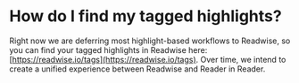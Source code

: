 # How do I find my tagged highlights?

Right now we are deferring most highlight-based workflows to Readwise, so you can find your tagged highlights in Readwise here: [https://readwise.io/tags](https://readwise.io/tags). Over time, we intend to create a unified experience between Readwise and Reader in Reader.
